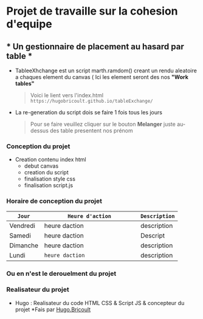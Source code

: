 # Projet de travaille sur la cohesion d'equipe 
## * Un gestionnaire de placement au hasard par table *

- TableeXhchange est un script marth.ramdom() creant un rendu aleatoire a chaques element du canvas ( Ici les element seront des nos **"Work tables"** 
	>  Voici le lient vers l'index.html `https://hugobricoult.github.io/tableExchange/`

- La re-generation du script dois se faire 1 fois tous les jours 
	> Pour se faire veuillez cliquer sur le bouton **Melanger** juste au-dessus des table presentent nos prénom


### Conception du projet 

+ Creation contenu index html
    + debut canvas
    + creation du script
    + finalisation style css
    + finalisation script.js

    
### Horaire de conception du projet 
|     `Jour`     |      `Heure d'action`         |        `Description`        |
|----------------|-------------------------------|-----------------------------|
|Vendredi        |heure daction                  |       description           |
|Samedi          |heure daction                  |              Descript       |
|Dimanche        | heure daction                 |description                  | 
|Lundi           |`heure daction                `|description                  |


### Ou en n'est le derouelment du projet

### Realisateur du projet  
+ Hugo : Realisateur du code HTML CSS & Script JS & concepteur du projet
  *Fais par [Hugo.Bricoult](https://github.com/HugoBricoult "Createur du projet")

